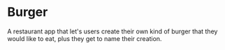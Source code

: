 # Burger
A restaurant app that let's users create their own kind of burger that they would like to eat, plus they get to name their creation.
